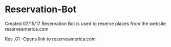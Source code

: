 # Reservation-Bot
Created 07/15/17
Reservation Bot is used to reserve places from the website reserveamerica.com

Rev .01
  -Opens link to reserveamerica.com
